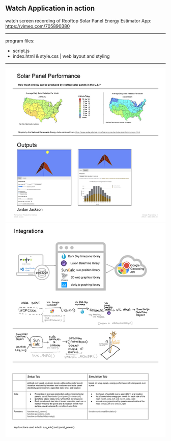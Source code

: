 ## Watch Application in action

watch screen recording of Rooftop Solar Panel Energy Estimator App:  <br> 
https://vimeo.com/705890380

---

program files:
- script.js
- index.html & style.css | web layout and styling

---

![overview_app_screenshot_1](https://github.com/jyjster/coding_portfolio/blob/master/Design%20Programming%20II/1_overview_lowres.jpg)
![overview_app_screenshot_2](https://github.com/jyjster/coding_portfolio/blob/master/Design%20Programming%20II/2_overview_lowres.jpg)
